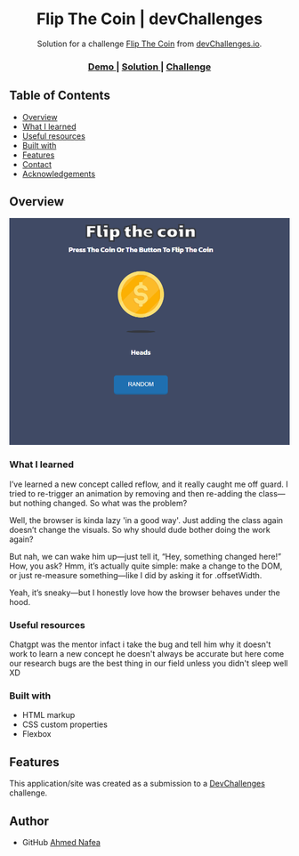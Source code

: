 <!-- Please update value in the {}  -->

<h1 align="center"> Flip The Coin | devChallenges</h1>

<div align="center">
   Solution for a challenge <a href="https://devchallenges.io/challenge/flip-the-coin" target="_blank">Flip The Coin</a> from <a href="http://devchallenges.io" target="_blank">devChallenges.io</a>.
</div>

<div align="center">
  <h3>
    <a href="https://aknafea1.github.io/Flip-The-Coin/">
      Demo
    </a>
    <span> | </span>
    <a href="https://devchallenges.io/solution/50338">
      Solution
    </a>
    <span> | </span>
    <a href="https://devchallenges.io/challenge/flip-the-coin">
      Challenge
    </a>
  </h3>
</div>

<!-- TABLE OF CONTENTS -->

## Table of Contents

- [Overview](#overview)
- [What I learned](#what-i-learned)
- [Useful resources](#useful-resources)
- [Built with](#built-with)
- [Features](#features)
- [Contact](#contact)
- [Acknowledgements](#acknowledgements)

<!-- OVERVIEW -->

## Overview

![screenshot](https://github.com/aknafea1/Flip-The-Coin/blob/88ad2dd6c3a8f2b104d7159468e2eb60c59206ea/Screenshot%202025-05-14%20125405.png)

### What I learned

I’ve learned a new concept called reflow, and it really caught me off guard. I tried to re-trigger an animation by removing and then re-adding the class—but nothing changed. So what was the problem?

Well, the browser is kinda lazy 'in a good way'. Just adding the class again doesn’t change the visuals. So why should dude bother doing the work again?

But nah, we can wake him up—just tell it, “Hey, something changed here!”
How, you ask? Hmm, it’s actually quite simple: make a change to the DOM, or just re-measure something—like I did by asking it for .offsetWidth.

Yeah, it’s sneaky—but I honestly love how the browser behaves under the hood.

### Useful resources

Chatgpt was the mentor infact i take the bug and tell him why it doesn't work to learn a new concept
he doesn't always be accurate but here come our research bugs are the best thing in our field unless
you didn't sleep well XD

### Built with

- HTML markup
- CSS custom properties
- Flexbox

## Features

This application/site was created as a submission to a [DevChallenges](https://devchallenges.io/challenges-dashboard) challenge.

## Author

- GitHub [Ahmed Nafea](https://github.com/aknafea1)
